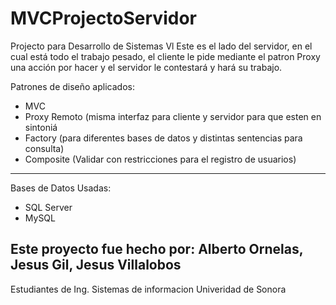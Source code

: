 # MVCProjectoServidor
Projecto para Desarrollo de Sistemas Vl
Este es el lado del servidor, en el cual está todo el trabajo pesado, el cliente le pide mediante el patron Proxy una acción por hacer
y el servidor le contestará y hará  su trabajo.

Patrones de diseño aplicados:
* MVC
* Proxy Remoto (misma interfaz para cliente y servidor para que esten en sintoniá 
* Factory (para diferentes bases de datos y distintas sentencias para consulta)
* Composite (Validar con restricciones para el registro de usuarios)
----------------------------------------
Bases de Datos Usadas:
* SQL Server
* MySQL

Este proyecto fue hecho por:
Alberto Ornelas, 
Jesus Gil,
Jesus Villalobos
----------------------------------------
Estudiantes de Ing. Sistemas de informacion
Univeridad de Sonora

